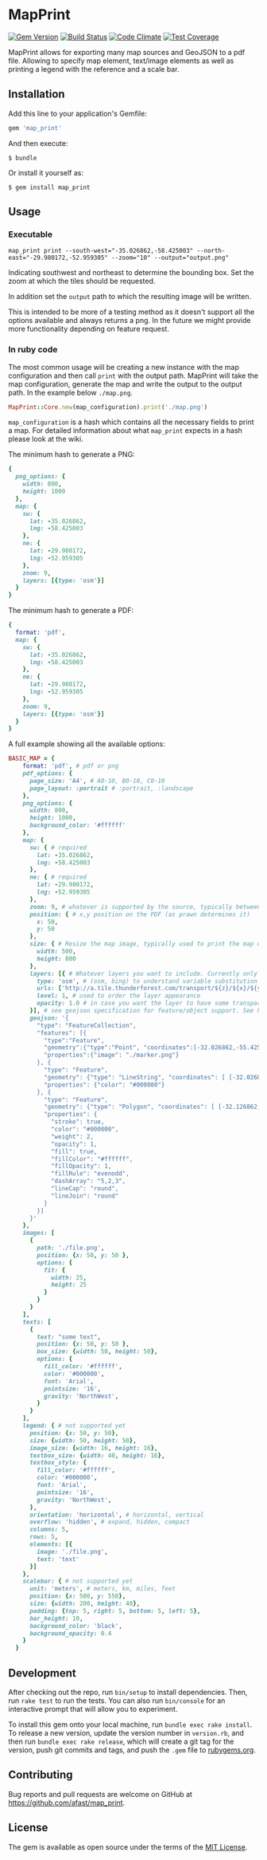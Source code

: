 # MapPrint

[![Gem Version](https://badge.fury.io/rb/map_print.svg)](https://badge.fury.io/rb/map_print)
[![Build Status](https://travis-ci.org/afast/map_print.svg)](https://travis-ci.org/afast/map_print)
[![Code Climate](https://codeclimate.com/github/afast/map_print/badges/gpa.svg)](https://codeclimate.com/github/afast/map_print)
[![Test Coverage](https://codeclimate.com/github/afast/map_print/badges/coverage.svg)](https://codeclimate.com/github/afast/map_print/coverage)

MapPrint allows for exporting many map sources and GeoJSON to a pdf file. Allowing to specify map element, text/image elements as well as printing a legend with the reference and a scale bar.

## Installation

Add this line to your application's Gemfile:

```ruby
gem 'map_print'
```

And then execute:

    $ bundle

Or install it yourself as:

    $ gem install map_print

## Usage

### Executable 

`map_print print --south-west="-35.026862,-58.425003" --north-east="-29.980172,-52.959305" --zoom="10" --output="output.png"`

Indicating southwest and northeast to determine the bounding box. Set the zoom at which the tiles should be requested.

In addition set the `output` path to which the resulting image will be written.

This is intended to be more of a testing method as it doesn't support all the options available and always returns a png. In the future we might provide more functionality depending on feature request.

### In ruby code

The most common usage will be creating a new instance with the map configuration and then call `print` with the output path. MapPrint will take the map configuration, generate the map and write the output to the output path. In the example below `./map.png`.

```ruby
MapPrint::Core.new(map_configuration).print('./map.png')
```

`map_configuration` is a hash which contains all the necessary fields to print a map.
For detailed information about what `map_print` expects in a hash please look at the wiki.

The minimum hash to generate a PNG:

```ruby
{
  png_options: {
    width: 800,
    height: 1000
  },
  map: {
    sw: {
      lat: -35.026862,
      lng: -58.425003
    },
    ne: {
      lat: -29.980172,
      lng: -52.959305
    },
    zoom: 9,
    layers: [{type: 'osm'}]
  }
}
```

The minimum hash to generate a PDF:

```ruby
{
  format: 'pdf',
  map: {
    sw: {
      lat: -35.026862,
      lng: -58.425003
    },
    ne: {
      lat: -29.980172,
      lng: -52.959305
    },
    zoom: 9,
    layers: [{type: 'osm'}]
  }
}
```

A full example showing all the available options:

```ruby
BASIC_MAP = {
    format: 'pdf', # pdf or png
    pdf_options: {
      page_size: 'A4', # A0-10, B0-10, C0-10
      page_layout: :portrait # :portrait, :landscape
    },
    png_options: {
      width: 800,
      height: 1000,
      background_color: '#ffffff'
    },
    map: {
      sw: { # required
        lat: -35.026862,
        lng: -58.425003
      },
      ne: { # required
        lat: -29.980172,
        lng: -52.959305
      },
      zoom: 9, # whatever is supported by the source, typically between 1-15
      position: { # x,y position on the PDF (as prawn determines it)
        x: 50,
        y: 50
      },
      size: { # Resize the map image, typically used to print the map on pdf
        width: 500,
        height: 800
      },
      layers: [{ # Whatever layers you want to include. Currently only OSM and Bing are supported
        type: 'osm', # (osm, bing) to understand variable substitution and stitching toghether the final image
        urls: ['http://a.tile.thunderforest.com/transport/${z}/${x}/${y}.png'], # currently only one is being used, in the future it will load balance
        level: 1, # used to order the layer appearance
        opacity: 1.0 # in case you want the layer to have some transparency
      }], # see geojson specification for feature/object support. See http://leafletjs.com/reference.html#path-options for formatting options, the following attributes under properties are supported: `stroke, color, weight, opacity, fill, fillColor, fillOpacity, fillRule, dashArray, lineCap, lineJoin`
      geojson: '{
        "type": "FeatureCollection",
        "features": [{
          "type":"Feature",
          "geometry":{"type":"Point", "coordinates":[-32.026862,-55.425003]},
          "properties":{"image": "./marker.png"}
        }, {
          "type": "Feature",
          "geometry": {"type": "LineString", "coordinates": [ [-32.026862,-55.425003], [-31.026862,-55.425003], [-31.026862,-54.425003], [-32.026862,-54.425003] ] },
          "properties": {"color": "#000000"}
        }, {
          "type": "Feature",
          "geometry": {"type": "Polygon", "coordinates": [ [-32.126862,-55.825003], [-31.426862,-55.225003], [-31.326862,-54.825003], [-32.146862,-54.835003] ] },
          "properties": {
            "stroke": true,
            "color": "#000000",
            "weight": 2,
            "opacity": 1,
            "fill": true,
            "fillColor": "#ffffff",
            "fillOpacity": 1,
            "fillRule": "evenodd",
            "dashArray": "5,2,3",
            "lineCap": "round",
            "lineJoin": "round"
          }
        }]
      }'
    },
    images: [
      {
        path: './file.png',
        position: {x: 50, y: 50 },
        options: {
          fit: {
            width: 25,
            height: 25
          }
        }
      }
    ],
    texts: [
      {
        text: "some text",
        position: {x: 50, y: 50 },
        box_size: {width: 50, height: 50},
        options: {
          fill_color: '#ffffff',
          color: '#000000',
          font: 'Arial',
          pointsize: '16',
          gravity: 'NorthWest',
        }
      }
    ],
    legend: { # not supported yet
      position: {x: 50, y: 50},
      size: {width: 50, height: 50},
      image_size: {width: 16, height: 16},
      textbox_size: {width: 40, height: 16},
      textbox_style: {
        fill_color: '#ffffff',
        color: '#000000',
        font: 'Arial',
        pointsize: '16',
        gravity: 'NorthWest',
      },
      orientation: 'horizontal', # horizontal, vertical
      overflow: 'hidden', # expand, hidden, compact
      columns: 5,
      rows: 5,
      elements: [{
        image: './file.png',
        text: 'text'
      }]
    },
    scalebar: { # not supported yet
      unit: 'meters', # meters, km, miles, feet
      position: {x: 500, y: 550},
      size: {width: 200, height: 40},
      padding: {top: 5, right: 5, bottom: 5, left: 5},
      bar_height: 10,
      background_color: 'black',
      background_opacity: 0.4
    }
  }
```

## Development

After checking out the repo, run `bin/setup` to install dependencies. Then, run `rake test` to run the tests. You can also run `bin/console` for an interactive prompt that will allow you to experiment.

To install this gem onto your local machine, run `bundle exec rake install`. To release a new version, update the version number in `version.rb`, and then run `bundle exec rake release`, which will create a git tag for the version, push git commits and tags, and push the `.gem` file to [rubygems.org](https://rubygems.org).

## Contributing

Bug reports and pull requests are welcome on GitHub at https://github.com/afast/map_print.


## License

The gem is available as open source under the terms of the [MIT License](http://opensource.org/licenses/MIT).
